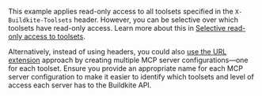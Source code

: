 This example applies read-only access to all toolsets specified in the `X-Buildkite-Toolsets` header. However, you can be selective over which toolsets have read-only access. Learn more about this in [Selective read-only access to toolsets](/docs/apis/mcp-server/toolsets#configuring-the-remote-mcp-server-selective-read-only-access-to-toolsets).

Alternatively, instead of using headers, you could also [use the URL extension](/docs/apis/mcp-server/toolsets#configuring-the-remote-mcp-server-using-a-url-extension) approach by creating multiple MCP server configurations—one for each toolset. Ensure you provide an appropriate name for each MCP server configuration to make it easier to identify which toolsets and level of access each server has to the Buildkite API.
